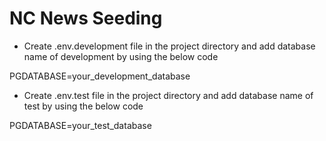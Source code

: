 # NC News Seeding

- Create .env.development file in the project directory and add database name of development by using the below code

PGDATABASE=your_development_database

- Create .env.test file in the project directory and add database name of test by using the below code

PGDATABASE=your_test_database

